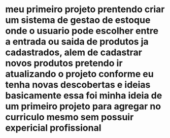 # meu primeiro projeto prentendo criar um sistema de gestao de estoque onde o usuario pode escolher entre a entrada ou saida de produtos ja cadastrados, alem de cadastrar novos produtos pretendo ir atualizando o projeto conforme eu tenha novas descobertas e ideias basicamente essa foi minha ideia de um primeiro projeto para agregar no curriculo mesmo sem possuir expericial profissional
